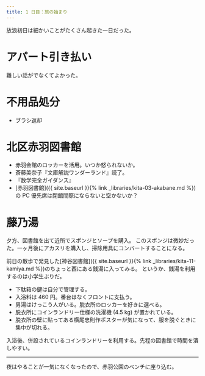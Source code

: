 ```yaml
---
title: 1 日目：旅の始まり
---
```


放浪初日は細かいことがたくさん起きた一日だった。

# アパート引き払い

難しい話がでなくてよかった。

# 不用品処分

* ブラシ返却

# 北区赤羽図書館

* 赤羽会館のロッカーを活用。いつか怒られないか。
* 斎藤美奈子『文庫解説ワンダーランド』読了。
* 『数学完全ガイダンス』
* [赤羽図書館]({{ site.baseurl }}{% link _libraries/kita-03-akabane.md %})の PC 優先席は閉館間際にならないと空かないか？

# 藤乃湯

夕方、図書館を出て近所でスポンジとソープを購入。
このスポンジは微妙だった。一ヶ月後にアカスリを購入し、掃除用具にコンバートすることになる。

前日の散歩で発見した[神谷図書館]({{ site.baseurl }}{% link _libraries/kita-11-kamiya.md %})のちょっと西にある銭湯に入ってみる。
というか、銭湯を利用するのは小学生ぶりだ。

* 下駄箱の鍵は自分で管理する。
* 入浴料は 460 円。番台はなくフロントに支払う。
* 男湯はけっこう人がいる。脱衣所のロッカーを好きに選べる。
* 脱衣所にコインランドリー仕様の洗濯機 (4.5 kg) が置かれている。
* 脱衣所の壁に貼ってある横尾忠則作ポスターが気になって、服を脱ぐときに集中が切れる。

入浴後、併設されているコインランドリーを利用する。先程の図書館で時間を潰しやすい。

---

夜はやることが一気になくなったので、赤羽公園のベンチに座り込む。
